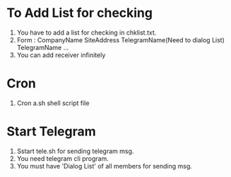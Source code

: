 # To Add List for checking
1. You have to add a list for checking in chklist.txt.
2. Form : CompanyName	SiteAddress	TelegramName(Need to dialog List)	TelegramName	...
3. You can add receiver infinitely

# Cron
1. Cron a.sh shell script file

# Start Telegram
1. Sstart tele.sh for sending telegram msg.
2. You need telegram cli program.
3. You must have 'Dialog List' of all members for sending msg.

